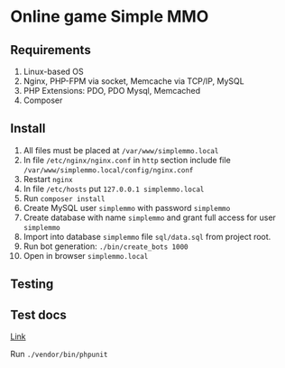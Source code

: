 # Online game Simple MMO

## Requirements

1. Linux-based OS
1. Nginx, PHP-FPM via socket, Memcache via TCP/IP, MySQL
2. PHP Extensions: PDO, PDO Mysql, Memcached
3. Composer

## Install

1. All files must be placed at `/var/www/simplemmo.local`
2. In file `/etc/nginx/nginx.conf` in `http` section include file `/var/www/simplemmo.local/config/nginx.conf`
3. Restart `nginx`
4. In file `/etc/hosts` put `127.0.0.1 simplemmo.local`
5. Run `composer install`
6. Create MySQL user `simplemmo` with password `simplemmo`
7. Create database with name `simplemmo` and grant full access for user `simplemmo`
8. Import into database `simplemmo` file `sql/data.sql` from project root.
9. Run bot generation: `./bin/create_bots 1000`
10. Open in browser `simplemmo.local`

## Testing

## Test docs

[Link](docs/index.html)

Run `./vendor/bin/phpunit`
